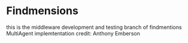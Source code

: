 # Findmensions
this is the middleware development and testing branch of findmentions 
MultiAgent implemtentation credit: Anthony Emberson 

